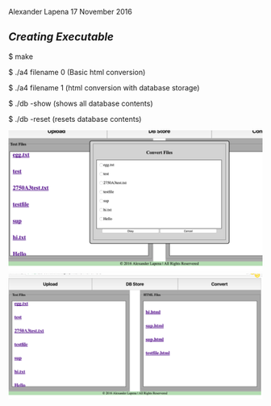 Alexander Lapena
17 November 2016

*Creating Executable*
--------------------
$ make

$ ./a4 filename 0 (Basic html conversion)

$ ./a4 filename 1 (html conversion with database storage)

$ ./db -show (shows all database contents)

$ ./db -reset (resets database contents)

![UI 2](/files/htmlreader2.png)
![User Interface](/files/htmlread1.png)

